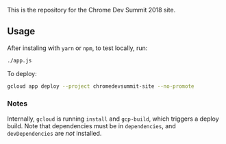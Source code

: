 This is the repository for the Chrome Dev Summit 2018 site.

## Usage

After instaling with `yarn` or `npm`, to test locally, run:

```bash
./app.js
```

To deploy:

```bash
gcloud app deploy --project chromedevsummit-site --no-promote
```

### Notes

Internally, `gcloud` is running `install` and `gcp-build`, which triggers a deploy build.
Note that dependencies must be in `dependencies`, and `devDependencies` are _not_ installed.
